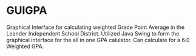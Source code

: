 # GUIGPA

Graphical Interface for calculating weighted Grade Point Average in the Leander Independent School District. Utilized Java Swing to form the graphical interface for the all in one GPA calulator. Can calculate for a 6.0 Weighted GPA.
